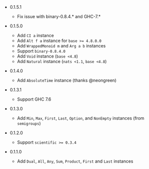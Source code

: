 - 0.1.5.1
  - Fix issue with binary-0.8.4.* and GHC-7.*

- 0.1.5.0
  - Add `CI a` instance
  - Add `Alt f a` instance for `base >= 4.8.0.0`
  - Add `WrappedMonoid m` and `Arg a b` instances
  - Support `binary-0.8.4.0`
  - Add `Void` instance (`base <4.8`)
  - Add `Natural` instance (`nats <1.1`, `base <4.8`)

- 0.1.4.0
  - Add `AbsoluteTime` instance (thanks @neongreen)

- 0.1.3.1
  - Support GHC 7.6

- 0.1.3.0
  - Add `Min`, `Max`, `First`, `Last`, `Option`, and `NonEmpty` instances (from `semigroups`)

- 0.1.2.0
  - Support `scientific >= 0.3.4`

- 0.1.1.0
  - Add `Dual`, `All`, `Any`, `Sum`, `Product`, `First` and `Last` instances
